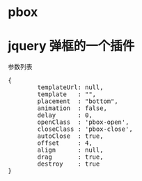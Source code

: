pbox
====

jquery 弹框的一个插件
====
参数列表
<pre>
{
        templateUrl: null,
        template   : "",
        placement  : "bottom",
        animation  : false,
        delay      : 0,
        openClass  : 'pbox-open',
        closeClass : 'pbox-close',
        autoClose  : true,
        offset     : 4,
        align      : null,
        drag       : true,
        destroy    : true
}
</pre>
